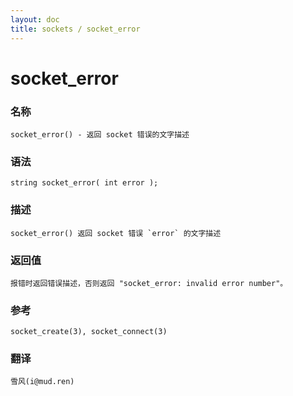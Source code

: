```yaml
---
layout: doc
title: sockets / socket_error
---
```

# socket_error

### 名称

    socket_error() - 返回 socket 错误的文字描述

### 语法

    string socket_error( int error );

### 描述

    socket_error() 返回 socket 错误 `error` 的文字描述

### 返回值

    报错时返回错误描述，否则返回 "socket_error: invalid error number"。

### 参考

    socket_create(3), socket_connect(3)

### 翻译 ###

    雪风(i@mud.ren)
